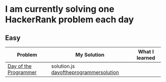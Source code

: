 # I am currently solving one HackerRank problem each day

## Easy

| Problem                                            | My Solution                              | What I learned |
| -------------------------------------------------- | ---------------------------------------- | -------------- |
| [Day of the Programmer][dayoftheprogrammerproblem] | solution.js [dayoftheprogrammersolution] |

[dayoftheprogrammerproblem]: https://www.hackerrank.com/challenges/day-of-the-programmer/problem
[dayoftheprogrammersolution]: ./Easy/DayOfTheProgrammer/solution.js
